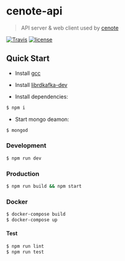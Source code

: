# cenote-api

>API server & web client used by [cenote](https://github.com/AuthEceSoftEng/cenote)

[![Travis](https://img.shields.io/travis/com/AuthEceSoftEng/cenote-api.svg?style=flat-square&logo=travis&label=)](https://travis-ci.com/AuthEceSoftEng/cenote) [![license](https://img.shields.io/github/license/AuthEceSoftEng/cenote-api.svg?style=flat-square)](./LICENSE)

## Quick Start

* Install [gcc](https://gcc.gnu.org/)
* Install [librdkafka-dev](https://github.com/edenhill/librdkafka)

* Install dependencies:

```bash
$ npm i
```

* Start mongo deamon:

```bash
$ mongod
```

### Development

```bash
$ npm run dev
```

### Production

```bash
$ npm run build && npm start
```

### Docker

```bash
$ docker-compose build
$ docker-compose up
```

#### Test

```bash
$ npm run lint
$ npm run test
```
